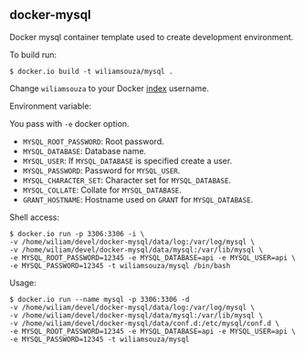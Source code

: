 docker-mysql
------------

Docker mysql container template used to create development environment.

To build run:

```
$ docker.io build -t wiliamsouza/mysql .
```

Change `wiliamsouza` to your Docker
[index](https://index.docker.io/u/wiliamsouza/) username.

Environment variable:

You pass with ``-e`` docker option.

* ``MYSQL_ROOT_PASSWORD``: Root password.
* ``MYSQL_DATABASE``: Database name.
* ``MYSQL_USER``: If ``MYSQL_DATABASE`` is specified create a user.
* ``MYSQL_PASSWORD``: Password for ``MYSQL_USER``.
* ``MYSQL_CHARACTER_SET``: Character set for ``MYSQL_DATABASE``.
* ``MYSQL_COLLATE``: Collate for ``MYSQL_DATABASE``.
* ``GRANT_HOSTNAME``: Hostname used on ``GRANT`` for ``MYSQL_DATABASE``.

Shell access:

```
$ docker.io run -p 3306:3306 -i \
-v /home/wiliam/devel/docker-mysql/data/log:/var/log/mysql \
-v /home/wiliam/devel/docker-mysql/data/mysql:/var/lib/mysql \
-e MYSQL_ROOT_PASSWORD=12345 -e MYSQL_DATABASE=api -e MYSQL_USER=api \
-e MYSQL_PASSWORD=12345 -t wiliamsouza/mysql /bin/bash
```

Usage:

```
$ docker.io run --name mysql -p 3306:3306 -d
-v /home/wiliam/devel/docker-mysql/data/log:/var/log/mysql \
-v /home/wiliam/devel/docker-mysql/data/mysql:/var/lib/mysql \
-v /home/wiliam/devel/docker-mysql/data/conf.d:/etc/mysql/conf.d \
-e MYSQL_ROOT_PASSWORD=12345 -e MYSQL_DATABASE=api -e MYSQL_USER=api \
-e MYSQL_PASSWORD=12345 -t wiliamsouza/mysql
```
